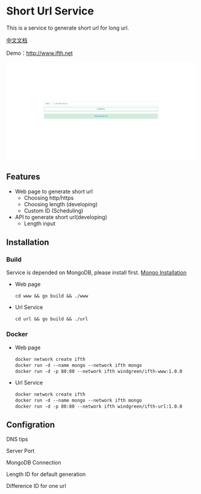 # Short Url Service

This is a service to generate short url for long url.

[中文文档](https://github.com/WindGreen/ifth/blob/master/README_zh-cn.md)

Demo：http://www.ifth.net

![example](ifth-www.png)

## Features

- Web page to generate short url
  - Choosing http/https
  - Choosing length (developing)
  - Custom ID (Scheduling)
- API to generate short url(developing)
  - Length input



## Installation

### Build

Service is depended on MongoDB, please install first. [Mongo Installation](https://docs.mongodb.com/manual/installation/)

- Web page

  ```shell
  cd www && go build && ./www
  ```

  

- Url Service

  ```shell
  cd url && go build && ./url
  ```

  

### Docker

- Web page

  ```shell
  docker network create ifth
  docker run -d --name mongo --network ifth mongo
  docker run -d -p 80:80 --network ifth windgreen/ifth-www:1.0.0
  ```

- Url Service

  ```shell
  docker network create ifth
  docker run -d --name mongo --network ifth mongo
  docker run -d -p 80:80 --network ifth windgreen/ifth-url:1.0.0
  ```

  

## Configration

DNS tips

Server Port

MongoDB Connection

Length ID for default generation

Difference ID for one url

